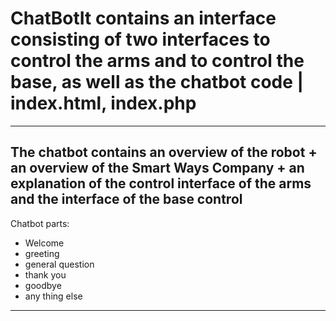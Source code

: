 # ChatBotIt contains an interface consisting of two interfaces to control the arms and to control the base, as well as the chatbot code | index.html, index.php
-----------------------------------------------------------------------------------------------------------------------------
The chatbot contains an overview of the robot + an overview of the Smart Ways Company + an explanation of the control interface of the arms and the interface of the base control 
-------------------------
Chatbot parts:

* Welcome
* greeting
* general question 
* thank you
* goodbye 
* any thing else 
-------------------------
